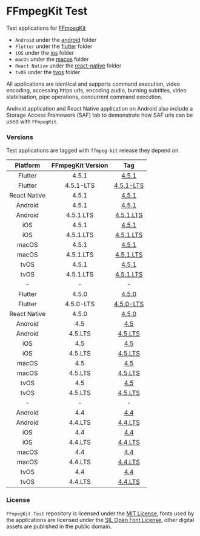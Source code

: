 # FFmpegKit Test

Test applications for [FFmpegKit](https://github.com/tanersener/ffmpeg-kit)

- `Android` under the [android](https://github.com/tanersener/ffmpeg-kit-test/tree/main/android) folder
- `Flutter` under the [flutter](https://github.com/tanersener/ffmpeg-kit-test/tree/main/flutter) folder
- `iOS` under the [ios](https://github.com/tanersener/ffmpeg-kit-test/tree/main/ios) folder
- `macOS` under the [macos](https://github.com/tanersener/ffmpeg-kit-test/tree/main/macos) folder
- `React Native` under the [react-native](https://github.com/tanersener/ffmpeg-kit-test/tree/main/react-native) folder
- `tvOS` under the [tvos](https://github.com/tanersener/ffmpeg-kit-test/tree/main/tvos) folder

All applications are identical and supports command execution, video encoding, accessing https urls, encoding audio,
burning subtitles, video stabilisation, pipe operations, concurrent command execution.

Android application and React Native application on Android also include a Storage Access Framework (SAF) tab to 
demonstrate how SAF uris can be used with `FFmpegKit`.

### Versions

Test applications are tagged with `ffmpeg-kit` release they depend on.

|  Platform | FFmpegKit Version |                                        Tag                                         |
| :----: |:-----------------:|:----------------------------------------------------------------------------------:|
| Flutter |       4.5.1       |     [4.5.1](https://github.com/tanersener/ffmpeg-kit-test/tree/flutter.v4.5.1)     |
| Flutter |     4.5.1-LTS     | [4.5.1-LTS](https://github.com/tanersener/ffmpeg-kit-test/tree/flutter.v4.5.1.lts) |
| React Native |       4.5.1       |  [4.5.1](https://github.com/tanersener/ffmpeg-kit-test/tree/react.native.v4.5.1)   |
| Android |       4.5.1       |     [4.5.1](https://github.com/tanersener/ffmpeg-kit-test/tree/android.v4.5.1)     |
| Android |     4.5.1.LTS     | [4.5.1.LTS](https://github.com/tanersener/ffmpeg-kit-test/tree/android.v4.5.1.lts) |
| iOS |       4.5.1       |       [4.5.1](https://github.com/tanersener/ffmpeg-kit-test/tree/ios.v4.5.1)       |
| iOS |     4.5.1.LTS     |   [4.5.1.LTS](https://github.com/tanersener/ffmpeg-kit-test/tree/ios.v4.5.1.lts)   |
| macOS |       4.5.1       |      [4.5.1](https://github.com/tanersener/ffmpeg-kit-test/tree/macos.v4.5.1)      |
| macOS |     4.5.1.LTS     |  [4.5.1.LTS](https://github.com/tanersener/ffmpeg-kit-test/tree/macos.v4.5.1.lts)  |
| tvOS |       4.5.1       |      [4.5.1](https://github.com/tanersener/ffmpeg-kit-test/tree/tvos.v4.5.1)       |
| tvOS |     4.5.1.LTS     |  [4.5.1.LTS](https://github.com/tanersener/ffmpeg-kit-test/tree/tvos.v4.5.1.lts)   |
| - |         -         |                                         -                                          |
| Flutter |       4.5.0       |     [4.5.0](https://github.com/tanersener/ffmpeg-kit-test/tree/flutter.v4.5.0)     |
| Flutter |     4.5.0-LTS     | [4.5.0-LTS](https://github.com/tanersener/ffmpeg-kit-test/tree/flutter.v4.5.0.lts) |
| React Native |       4.5.0       |  [4.5.0](https://github.com/tanersener/ffmpeg-kit-test/tree/react.native.v4.5.0)   |
| Android |        4.5        |       [4.5](https://github.com/tanersener/ffmpeg-kit-test/tree/android.v4.5)       |
| Android |      4.5.LTS      |   [4.5.LTS](https://github.com/tanersener/ffmpeg-kit-test/tree/android.v4.5.lts)   |
| iOS |        4.5        |         [4.5](https://github.com/tanersener/ffmpeg-kit-test/tree/ios.v4.5)         |
| iOS |      4.5.LTS      |     [4.5.LTS](https://github.com/tanersener/ffmpeg-kit-test/tree/ios.v4.5.lts)     |
| macOS |        4.5        |        [4.5](https://github.com/tanersener/ffmpeg-kit-test/tree/macos.v4.5)        |
| macOS |      4.5.LTS      |    [4.5.LTS](https://github.com/tanersener/ffmpeg-kit-test/tree/macos.v4.5.lts)    |
| tvOS |        4.5        |        [4.5](https://github.com/tanersener/ffmpeg-kit-test/tree/tvos.v4.5)         |
| tvOS |      4.5.LTS      |    [4.5.LTS](https://github.com/tanersener/ffmpeg-kit-test/tree/tvos.v4.5.lts)     |
| - |         -         |                                         -                                          |
| Android |        4.4        |       [4.4](https://github.com/tanersener/ffmpeg-kit-test/tree/android.v4.4)       |
| Android |      4.4.LTS      |   [4.4.LTS](https://github.com/tanersener/ffmpeg-kit-test/tree/android.v4.4.lts)   |
| iOS |        4.4        |         [4.4](https://github.com/tanersener/ffmpeg-kit-test/tree/ios.v4.4)         |
| iOS |      4.4.LTS      |     [4.4.LTS](https://github.com/tanersener/ffmpeg-kit-test/tree/ios.v4.4.lts)     |
| macOS |        4.4        |        [4.4](https://github.com/tanersener/ffmpeg-kit-test/tree/macos.v4.4)        |
| macOS |      4.4.LTS      |    [4.4.LTS](https://github.com/tanersener/ffmpeg-kit-test/tree/macos.v4.4.lts)    |
| tvOS |        4.4        |        [4.4](https://github.com/tanersener/ffmpeg-kit-test/tree/tvos.v4.4)         |
| tvOS |      4.4.LTS      |    [4.4.LTS](https://github.com/tanersener/ffmpeg-kit-test/tree/tvos.v4.4.lts)     |

### License

`FFmpegKit Test` repository is licensed under the [MIT License](https://opensource.org/licenses/MIT), fonts used by 
the applications are licensed under the [SIL Open Font License](https://opensource.org/licenses/OFL-1.1), other 
digital assets are published in the public domain.
